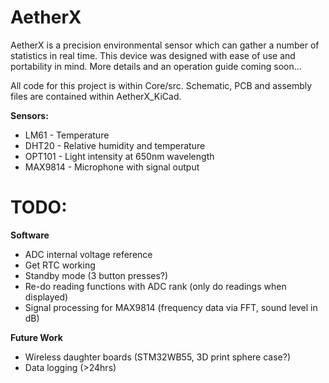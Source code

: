 # AetherX

AetherX is a precision environmental sensor which can gather a number of statistics in real time. This device was designed with ease of use and portability in mind. More details and an operation guide coming soon...

All code for this project is within Core/src. Schematic, PCB and assembly files are contained within AetherX_KiCad. 

**Sensors:**

* LM61 - Temperature
* DHT20 - Relative humidity and temperature
* OPT101 - Light intensity at 650nm wavelength
* MAX9814 - Microphone with signal output

# TODO:
**Software**

* ADC internal voltage reference
* Get RTC working
* Standby mode (3 button presses?)
* Re-do reading functions with ADC rank (only do readings when displayed)
* Signal processing for MAX9814 (frequency data via FFT, sound level in dB)

**Future Work**

* Wireless daughter boards (STM32WB55, 3D print sphere case?)
* Data logging (>24hrs)
